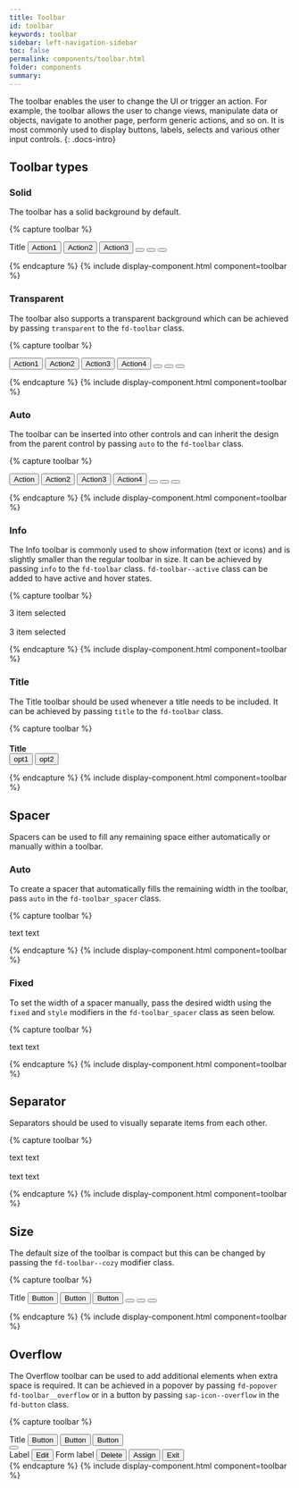 ```yaml
---
title: Toolbar
id: toolbar
keywords: toolbar
sidebar: left-navigation-sidebar
toc: false
permalink: components/toolbar.html
folder: components
summary:
---
```


The toolbar enables the user to change the UI or trigger an action. For example, the toolbar allows the user to change views, manipulate data or objects, navigate to another page, perform generic actions, and so on.  It is most commonly used to display buttons, labels, selects and various other input controls.
{: .docs-intro}

## Toolbar types

### Solid

The toolbar has a solid background by default.

{% capture toolbar %}

  <div class="fd-toolbar fd-toolbar--solid">
    <span>Title</span>
    <button class="fd-button fd-button--compact fd-button--transparent">Action1</button>
    <span class="fd-toolbar__spacer fd-toolbar__spacer--auto"> </span>
    <button class="fd-button fd-button--compact fd-button--transparent">Action2</button>
    <button class="fd-button fd-button--compact fd-button--transparent">Action3</button>
    <span class="fd-toolbar__separator"></span>
    <button class="fd-button fd-button--compact fd-button--transparent sap-icon--survey"></button>
    <button class="fd-button fd-button--compact fd-button--transparent sap-icon--pool"></button>
    <button class="fd-button fd-button--compact fd-button--transparent sap-icon--pie-chart"></button>
  </div>

{% endcapture %}
{% include display-component.html component=toolbar %}

### Transparent

The toolbar also supports a transparent background which can be achieved by passing `transparent` to the `fd-toolbar` class.

{% capture toolbar %}

  <div class="fd-toolbar fd-toolbar--clear fd-toolbar--transparent">
    <button class="fd-button fd-button--compact fd-button--transparent">Action1</button>
    <button class="fd-button fd-button--compact fd-button--transparent">Action2</button>
    <span class="fd-toolbar__spacer fd-toolbar__spacer--auto"> </span>
    <button class="fd-button fd-button--compact fd-button--transparent">Action3</button>
    <button class="fd-button fd-button--compact fd-button--transparent">Action4</button>
    <span class="fd-toolbar__separator"></span>
    <button class="fd-button fd-button--compact fd-button--transparent sap-icon--survey"></button>
    <button class="fd-button fd-button--compact fd-button--transparent sap-icon--pool"></button>
    <button class="fd-button fd-button--compact fd-button--transparent sap-icon--pie-chart"></button>
  </div>

{% endcapture %}
{% include display-component.html component=toolbar %}

### Auto

The toolbar can be inserted into other controls and can inherit the design from the parent control by passing `auto` to the `fd-toolbar` class.

{% capture toolbar %}

  <div class="fd-toolbar fd-toolbar--clear fd-toolbar--auto">
    <button class="fd-button fd-button--compact fd-button--transparent">Action</button>
    <button class="fd-button fd-button--compact fd-button--transparent">Action2</button>
    <span class="fd-toolbar__spacer fd-toolbar__spacer--auto"> </span>
    <button class="fd-button fd-button--compact fd-button--transparent">Action3</button>
    <button class="fd-button fd-button--compact fd-button--transparent">Action4</button>
    <span class="fd-toolbar__separator"></span>
    <button class="fd-button fd-button--compact fd-button--transparent sap-icon--survey"></button>
    <button class="fd-button fd-button--compact fd-button--transparent sap-icon--pool"></button>
    <button class="fd-button fd-button--compact fd-button--transparent sap-icon--pie-chart"></button>
  </div>

{% endcapture %}
{% include display-component.html component=toolbar %}

### Info

The Info toolbar is commonly used to show information (text or icons) and is slightly smaller than the regular toolbar in size. It can be achieved by passing `info` to the `fd-toolbar` class. `fd-toolbar--active` class can be added to have active and hover states.

{% capture toolbar %}

  <div class="fd-toolbar fd-toolbar--info">
    3 item selected
  </div>
  <br>
  <div class="fd-toolbar fd-toolbar--info fd-toolbar--active">
    3 item selected
  </div>

{% endcapture %}
{% include display-component.html component=toolbar %}

### Title

The Title toolbar should be used whenever a title needs to be included. It can be achieved by passing `title` to the `fd-toolbar` class.

{% capture toolbar %}

  <div class="fd-toolbar fd-toolbar--solid fd-toolbar--title fd-toolbar-active">
    <h4 style="margin-bottom:0px;">Title</h4>
    <span class="fd-toolbar__spacer fd-toolbar__spacer--auto"></span>
    <button class="fd-button fd-button--compact fd-button--transparent">opt1</button>
    <button class="fd-button fd-button--compact fd-button--transparent">opt2</button>
  </div>

{% endcapture %}
{% include display-component.html component=toolbar %}

## Spacer

Spacers can be used to fill any remaining space either automatically or manually within a toolbar.

### Auto

To create a spacer that automatically fills the remaining width in the toolbar, pass `auto` in the `fd-toolbar_spacer` class.

{% capture toolbar %}

  <div class="fd-toolbar fd-toolbar--info fd-toolbar--active">
    <span>text</span>
    <span class="fd-toolbar__spacer fd-toolbar__spacer--auto"></span>
    <span>text</span>
  </div>

{% endcapture %}
{% include display-component.html component=toolbar %}

### Fixed

To set the width of a spacer manually, pass the desired width using the `fixed` and `style` modifiers in the `fd-toolbar_spacer` class as seen below.

{% capture toolbar %}

  <div class="fd-toolbar fd-toolbar--info">
    <span>text</span>
    <span class="fd-toolbar__spacer fd-toolbar__spacer--fixed" style="width:150px;"></span>
    <span>text</span>
  </div>

{% endcapture %}
{% include display-component.html component=toolbar %}

## Separator

Separators should be used to visually separate items from each other.

{% capture toolbar %}

  <div class="fd-toolbar fd-toolbar--info">
    <span>text</span>
    <span class="fd-toolbar__separator"></span>
    <span>text</span>
  </div>
  
  <br>
  
  <div class="fd-toolbar fd-toolbar--solid">
    <span>text</span>
    <span class="fd-toolbar__separator"></span>
    <span>text</span>
  </div>

{% endcapture %}
{% include display-component.html component=toolbar %}

## Size

The default size of the toolbar is compact but this can be changed by passing the `fd-toolbar--cozy` modifier class.

{% capture toolbar %}

  <div class="fd-toolbar fd-toolbar--solid fd-toolbar--cozy">
    <span>Title</span>
    <button class="fd-button fd-button--compact fd-button--transparent">Button</button>
    <span class="fd-toolbar__spacer fd-toolbar__spacer--auto"> </span>
    <button class="fd-button fd-button--compact fd-button--transparent">Button</button>
    <button class="fd-button fd-button--compact fd-button--transparent">Button</button>
    <span class="fd-toolbar__separator"></span>
    <button class="fd-button fd-button--compact fd-button--transparent sap-icon--survey"></button>
    <button class="fd-button fd-button--compact fd-button--transparent sap-icon--pool"></button>
    <button class="fd-button fd-button--compact fd-button--transparent sap-icon--pie-chart"></button>
  </div>

{% endcapture %}
{% include display-component.html component=toolbar %}

## Overflow

The Overflow toolbar can be used to add additional elements when extra space is required. It can be achieved in a popover by passing `fd-popover fd-toolbar__overflow` or in a button by passing `sap-icon--overflow` in the `fd-button` class.

{% capture toolbar %}

  <div class="fd-toolbar fd-toolbar--solid fd-toolbar--cozy">
    <span>Title</span>
    <button class="fd-button fd-button--compact fd-button--transparent">Button</button>
    <span class="fd-toolbar__spacer fd-toolbar__spacer--auto"> </span>
    <button class="fd-button fd-button--compact fd-button--transparent">Button</button>
    <button class="fd-button fd-button--compact fd-button--transparent">Button</button>
    <span class="fd-toolbar__separator"></span>
    <div class="fd-popover fd-toolbar__overflow">
      <div class="fd-popover__control">
        <button class="fd-button fd-button--transparent fd-button--compact sap-icon--overflow"
          aria-controls="wgxzK85912"
          aria-haspopup="true"
          aria-expanded="false"
          aria-label="More"></button>
      </div>
      <div class="fd-popover__body fd-popover__body--right fd-popover__body--no-arrow"
        aria-hidden="true"
        id="wgxzK85912">
        <div class="fd-toolbar__overflow__body">
          <label class="fd-label fd-toolbar__overflow__label">Label</label>
          <button class="fd-button fd-button--compact fd-button--transparent">Edit</button>
          <span class="fd-toolbar__separator"></span>
          <label class="fd-form-label fd-toolbar__overflow__form-label">Form label</label>
          <button class="fd-button fd-button--compact fd-button--negative">Delete</button>
          <span class="fd-toolbar__separator"></span>
          <button class="fd-button fd-button--compact fd-button--sucess">Assign</button>
          <button class="fd-button fd-button--compact fd-button--attention">Exit</button>
        </div>
      </div>
    </div>
  </div>
{% endcapture %}
{% include display-component.html component=toolbar %}
